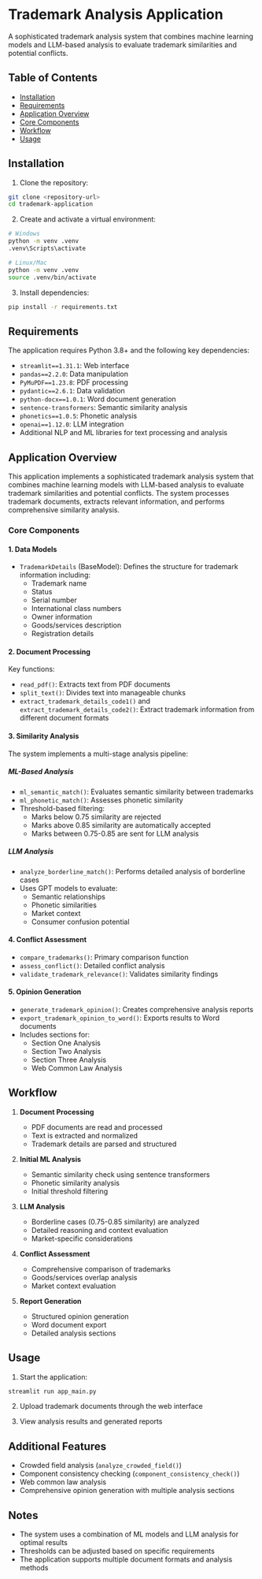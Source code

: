 # Trademark Analysis Application

A sophisticated trademark analysis system that combines machine learning models and LLM-based analysis to evaluate trademark similarities and potential conflicts.

## Table of Contents
- [Installation](#installation)
- [Requirements](#requirements)
- [Application Overview](#application-overview)
- [Core Components](#core-components)
- [Workflow](#workflow)
- [Usage](#usage)

## Installation

1. Clone the repository:
```bash
git clone <repository-url>
cd trademark-application
```

2. Create and activate a virtual environment:
```bash
# Windows
python -m venv .venv
.venv\Scripts\activate

# Linux/Mac
python -m venv .venv
source .venv/bin/activate
```

3. Install dependencies:
```bash
pip install -r requirements.txt
```

## Requirements

The application requires Python 3.8+ and the following key dependencies:
- `streamlit==1.31.1`: Web interface
- `pandas==2.2.0`: Data manipulation
- `PyMuPDF==1.23.8`: PDF processing
- `pydantic==2.6.1`: Data validation
- `python-docx==1.0.1`: Word document generation
- `sentence-transformers`: Semantic similarity analysis
- `phonetics==1.0.5`: Phonetic analysis
- `openai==1.12.0`: LLM integration
- Additional NLP and ML libraries for text processing and analysis

## Application Overview

This application implements a sophisticated trademark analysis system that combines machine learning models with LLM-based analysis to evaluate trademark similarities and potential conflicts. The system processes trademark documents, extracts relevant information, and performs comprehensive similarity analysis.

### Core Components

#### 1. Data Models
- `TrademarkDetails` (BaseModel): Defines the structure for trademark information including:
  - Trademark name
  - Status
  - Serial number
  - International class numbers
  - Owner information
  - Goods/services description
  - Registration details

#### 2. Document Processing
Key functions:
- `read_pdf()`: Extracts text from PDF documents
- `split_text()`: Divides text into manageable chunks
- `extract_trademark_details_code1()` and `extract_trademark_details_code2()`: Extract trademark information from different document formats

#### 3. Similarity Analysis
The system implements a multi-stage analysis pipeline:

##### ML-Based Analysis
- `ml_semantic_match()`: Evaluates semantic similarity between trademarks
- `ml_phonetic_match()`: Assesses phonetic similarity
- Threshold-based filtering:
  - Marks below 0.75 similarity are rejected
  - Marks above 0.85 similarity are automatically accepted
  - Marks between 0.75-0.85 are sent for LLM analysis

##### LLM Analysis
- `analyze_borderline_match()`: Performs detailed analysis of borderline cases
- Uses GPT models to evaluate:
  - Semantic relationships
  - Phonetic similarities
  - Market context
  - Consumer confusion potential

#### 4. Conflict Assessment
- `compare_trademarks()`: Primary comparison function
- `assess_conflict()`: Detailed conflict analysis
- `validate_trademark_relevance()`: Validates similarity findings

#### 5. Opinion Generation
- `generate_trademark_opinion()`: Creates comprehensive analysis reports
- `export_trademark_opinion_to_word()`: Exports results to Word documents
- Includes sections for:
  - Section One Analysis
  - Section Two Analysis
  - Section Three Analysis
  - Web Common Law Analysis

## Workflow

1. **Document Processing**
   - PDF documents are read and processed
   - Text is extracted and normalized
   - Trademark details are parsed and structured

2. **Initial ML Analysis**
   - Semantic similarity check using sentence transformers
   - Phonetic similarity analysis
   - Initial threshold filtering

3. **LLM Analysis**
   - Borderline cases (0.75-0.85 similarity) are analyzed
   - Detailed reasoning and context evaluation
   - Market-specific considerations

4. **Conflict Assessment**
   - Comprehensive comparison of trademarks
   - Goods/services overlap analysis
   - Market context evaluation

5. **Report Generation**
   - Structured opinion generation
   - Word document export
   - Detailed analysis sections

## Usage

1. Start the application:
```bash
streamlit run app_main.py
```

2. Upload trademark documents through the web interface

3. View analysis results and generated reports

## Additional Features

- Crowded field analysis (`analyze_crowded_field()`)
- Component consistency checking (`component_consistency_check()`)
- Web common law analysis
- Comprehensive opinion generation with multiple analysis sections

## Notes

- The system uses a combination of ML models and LLM analysis for optimal results
- Thresholds can be adjusted based on specific requirements
- The application supports multiple document formats and analysis methods 
